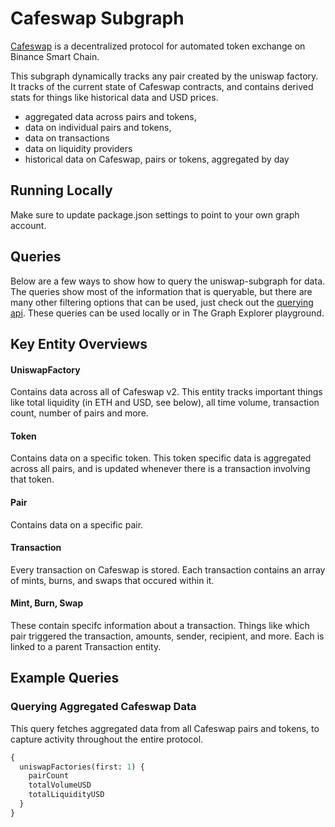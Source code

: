 # Cafeswap Subgraph

[Cafeswap](https://cafeswap.finance/) is a decentralized protocol for automated token exchange on Binance Smart Chain.

This subgraph dynamically tracks any pair created by the uniswap factory. It tracks of the current state of Cafeswap contracts, and contains derived stats for things like historical data and USD prices.

- aggregated data across pairs and tokens,
- data on individual pairs and tokens,
- data on transactions
- data on liquidity providers
- historical data on Cafeswap, pairs or tokens, aggregated by day

## Running Locally

Make sure to update package.json settings to point to your own graph account.

## Queries

Below are a few ways to show how to query the uniswap-subgraph for data. The queries show most of the information that is queryable, but there are many other filtering options that can be used, just check out the [querying api](https://thegraph.com/docs/graphql-api). These queries can be used locally or in The Graph Explorer playground.

## Key Entity Overviews

#### UniswapFactory

Contains data across all of Cafeswap v2. This entity tracks important things like total liquidity (in ETH and USD, see below), all time volume, transaction count, number of pairs and more.

#### Token

Contains data on a specific token. This token specific data is aggregated across all pairs, and is updated whenever there is a transaction involving that token.

#### Pair

Contains data on a specific pair.

#### Transaction

Every transaction on Cafeswap is stored. Each transaction contains an array of mints, burns, and swaps that occured within it.

#### Mint, Burn, Swap

These contain specifc information about a transaction. Things like which pair triggered the transaction, amounts, sender, recipient, and more. Each is linked to a parent Transaction entity.

## Example Queries

### Querying Aggregated Cafeswap Data

This query fetches aggregated data from all Cafeswap pairs and tokens, to capture activity throughout the entire protocol.

```graphql
{
  uniswapFactories(first: 1) {
    pairCount
    totalVolumeUSD
    totalLiquidityUSD
  }
}
```
